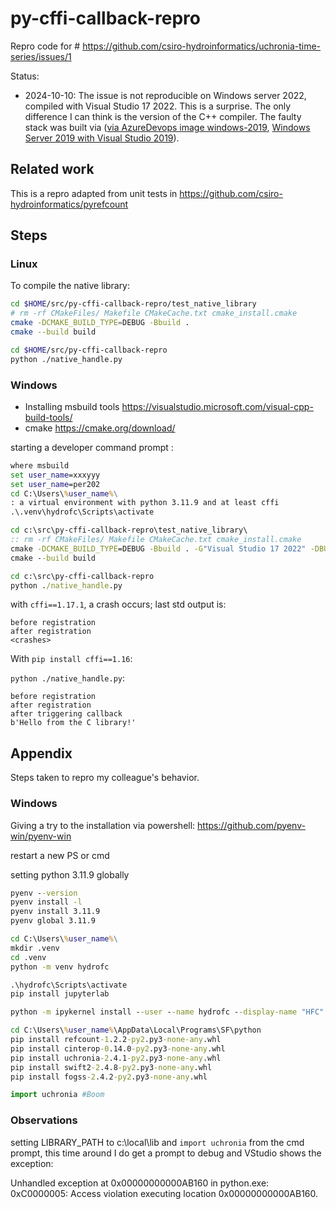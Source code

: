 # py-cffi-callback-repro

Repro code for # https://github.com/csiro-hydroinformatics/uchronia-time-series/issues/1

Status:

* 2024-10-10: The issue is not reproducible on Windows server 2022, compiled with Visual Studio 17 2022. This is a surprise. The only difference I can think is the version of the C++ compiler. The faulty stack was built via ([via AzureDevops image windows-2019](https://github.com/csiro-hydroinformatics/hydro-forecast-windows-pipeline/blob/e2e19c403dc971c7135eb691827d2b892996259d/azure-pipelines.yml#L35), [Windows Server 2019 with Visual Studio 2019](https://learn.microsoft.com/en-us/azure/devops/pipelines/agents/hosted?view=azure-devops&tabs=yaml)).

## Related work

This is a repro adapted from unit tests in https://github.com/csiro-hydroinformatics/pyrefcount

## Steps

### Linux

To compile the native library:

```sh
cd $HOME/src/py-cffi-callback-repro/test_native_library
# rm -rf CMakeFiles/ Makefile CMakeCache.txt cmake_install.cmake
cmake -DCMAKE_BUILD_TYPE=DEBUG -Bbuild .
cmake --build build
```

```sh
cd $HOME/src/py-cffi-callback-repro
python ./native_handle.py 
```

### Windows

* Installing msbuild tools https://visualstudio.microsoft.com/visual-cpp-build-tools/
* cmake https://cmake.org/download/

starting a developer command prompt :

```bat
where msbuild
set user_name=xxxyyy
set user_name=per202
cd C:\Users\%user_name%\
: a virtual environment with python 3.11.9 and at least cffi
.\.venv\hydrofc\Scripts\activate

cd c:\src\py-cffi-callback-repro\test_native_library\
:: rm -rf CMakeFiles/ Makefile CMakeCache.txt cmake_install.cmake
cmake -DCMAKE_BUILD_TYPE=DEBUG -Bbuild . -G"Visual Studio 17 2022" -DBUILD_SHARED_LIBS:BOOL=ON 
cmake --build build
```

```bat
cd c:\src\py-cffi-callback-repro
python ./native_handle.py 
```

with `cffi==1.17.1`, a crash occurs; last std output is:

```text
before registration
after registration
<crashes>
```

With  `pip install cffi==1.16`:

`python ./native_handle.py`:

```text
before registration
after registration
after triggering callback
b'Hello from the C library!'
```

## Appendix

Steps taken to repro my colleague's behavior.

### Windows

Giving a try to the installation via powershell: https://github.com/pyenv-win/pyenv-win

restart a new PS or cmd

setting python 3.11.9 globally

```bat
pyenv --version
pyenv install -l
pyenv install 3.11.9
pyenv global 3.11.9

cd C:\Users\%user_name%\
mkdir .venv
cd .venv
python -m venv hydrofc

.\hydrofc\Scripts\activate
pip install jupyterlab

python -m ipykernel install --user --name hydrofc --display-name "HFC"

cd C:\Users\%user_name%\AppData\Local\Programs\SF\python
pip install refcount-1.2.2-py2.py3-none-any.whl
pip install cinterop-0.14.0-py2.py3-none-any.whl
pip install uchronia-2.4.1-py2.py3-none-any.whl
pip install swift2-2.4.8-py2.py3-none-any.whl
pip install fogss-2.4.2-py2.py3-none-any.whl
```

```py
import uchronia #Boom
```

### Observations

setting LIBRARY_PATH to c:\local\lib and `import uchronia` from the cmd prompt, this time around I do get a prompt to debug and VStudio shows the exception:

Unhandled exception at 0x00000000000AB160 in python.exe: 0xC0000005: Access violation executing location 0x00000000000AB160.
